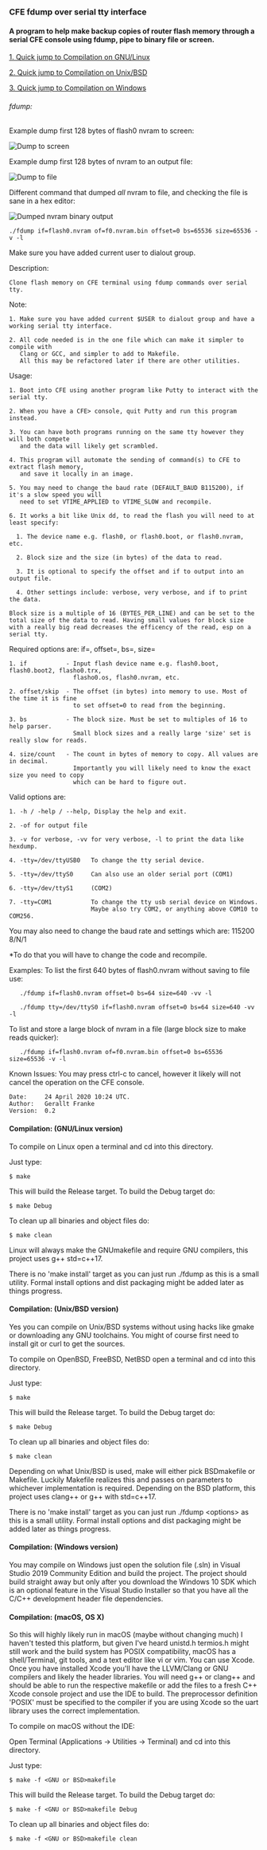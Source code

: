 ### CFE fdump over serial tty interface
#### A program to help make backup copies of router flash memory through a serial CFE console using fdump, pipe to binary file or screen.


[1. Quick jump to Compilation on GNU/Linux](../../../CFE_fdump_tty#compilation-gnulinux-version "Quick jump to Compilation on GNU/Linux")

[2. Quick jump to Compilation on Unix/BSD](../../../CFE_fdump_tty#compilation-unixbsd-version "Quick jump to Compilation on Unix/BSD")

[3. Quick jump to Compilation on Windows](../../../CFE_fdump_tty#compilation-windows-version "Quick jump to Compilation on Windows")

###### fdump: 

Example dump first 128 bytes of flash0 nvram to screen:

![Dump to screen](https://github.com/geralltf/CFE_fdump_tty/raw/master/screenshots/test0_dump_to_screen.png "Example dump to screen.")

Example dump first 128 bytes of nvram to an output file:

![Dump to file](https://github.com/geralltf/CFE_fdump_tty/raw/master/screenshots/test1_dump_to_file.png "Example dump to file.")

Different command that dumped *all* nvram to file, and checking the file is sane in a hex editor: 

![Dumped nvram binary output](https://github.com/geralltf/CFE_fdump_tty/raw/master/screenshots/test1_dump_to_file_all_nvram.png "Dumped nvram opened in hex editor.")

    ./fdump if=flash0.nvram of=f0.nvram.bin offset=0 bs=65536 size=65536 -v -l


Make sure you have added current user to dialout group.


Description: 

    Clone flash memory on CFE terminal using fdump commands over serial tty.

Note:
 
    1. Make sure you have added current $USER to dialout group and have a working serial tty interface.

    2. All code needed is in the one file which can make it simpler to compile with
       Clang or GCC, and simpler to add to Makefile.
       All this may be refactored later if there are other utilities.

 Usage: 

    1. Boot into CFE using another program like Putty to interact with the serial tty. 

    2. When you have a CFE> console, quit Putty and run this program instead. 

    3. You can have both programs running on the same tty however they will both compete 
       and the data will likely get scrambled.

    4. This program will automate the sending of command(s) to CFE to extract flash memory,
       and save it locally in an image.

    5. You may need to change the baud rate (DEFAULT_BAUD B115200), if it's a slow speed you will 
       need to set VTIME_APPLIED to VTIME_SLOW and recompile.

    6. It works a bit like Unix dd, to read the flash you will need to at least specify:

      1. The device name e.g. flash0, or flash0.boot, or flash0.nvram, etc.

      2. Block size and the size (in bytes) of the data to read.

      3. It is optional to specify the offset and if to output into an output file.

      4. Other settings include: verbose, very verbose, and if to print the data.

    Block size is a multiple of 16 (BYTES_PER_LINE) and can be set to the
    total size of the data to read. Having small values for block size
    with a really big read decreases the efficency of the read, esp on a serial tty.

Required options are: if=, offset=, bs=, size=

    1. if           - Input flash device name e.g. flash0.boot, flash0.boot2, flasho0.trx,
                      flasho0.os, flash0.nvram, etc.

    2. offset/skip  - The offset (in bytes) into memory to use. Most of the time it is fine
                      to set offset=0 to read from the beginning.

    3. bs           - The block size. Must be set to multiples of 16 to help parser.
                      Small block sizes and a really large 'size' set is really slow for reads.

    4. size/count   - The count in bytes of memory to copy. All values are in decimal.
                      Importantly you will likely need to know the exact size you need to copy
                      which can be hard to figure out.

Valid options are:

    1. -h / -help / --help, Display the help and exit.

    2. -of for output file

    3. -v for verbose, -vv for very verbose, -l to print the data like hexdump.

    4. -tty=/dev/ttyUSB0   To change the tty serial device.

    5. -tty=/dev/ttyS0     Can also use an older serial port (COM1)

    6. -tty=/dev/ttyS1     (COM2)

    7. -tty=COM1           To change the tty usb serial device on Windows.
                           Maybe also try COM2, or anything above COM10 to COM256.

   You may also need to change the baud rate and settings which are: 115200 8/N/1

   *To do that you will have to change the code and recompile.

 Examples:
   To list the first 640 bytes of flash0.nvram without saving to file use:

       ./fdump if=flash0.nvram offset=0 bs=64 size=640 -vv -l

       ./fdump tty=/dev/ttyS0 if=flash0.nvram offset=0 bs=64 size=640 -vv -l

   To list and store a large block of nvram in a file (large block size to make reads quicker):

       ./fdump if=flash0.nvram of=f0.nvram.bin offset=0 bs=65536 size=65536 -v -l

 Known Issues: You may press ctrl-c to cancel, however it likely will not cancel the operation on the CFE console.

    Date:     24 April 2020 10:24 UTC.
    Author:   Gerallt Franke
    Version:  0.2

#### Compilation: (GNU/Linux version)

To compile on Linux open a terminal and cd into this directory. 

Just type: 

    $ make

This will build the Release target. To build the Debug target do:

    $ make Debug

To clean up all binaries and object files do:

    $ make clean 

Linux will always make the GNUmakefile and require GNU compilers, this project uses g++ std=c++17.

There is no 'make install' target as you can just run ./fdump <options> as this is a small utility. Formal install options and dist packaging might be added later as things progress. 

#### Compilation: (Unix/BSD version)

Yes you can compile on Unix/BSD systems without using hacks like gmake or downloading any GNU toolchains.
You might of course first need to install git or curl to get the sources.

To compile on OpenBSD, FreeBSD, NetBSD open a terminal and cd into this directory. 

Just type: 

    $ make

This will build the Release target. To build the Debug target do:

    $ make Debug

To clean up all binaries and object files do:

    $ make clean 

Depending on what Unix/BSD is used, make will either pick BSDmakefile or Makefile. Luckily Makefile realizes this and passes on parameters to whichever implementation is required. Depending on the BSD platform, this project uses clang++ or g++ with std=c++17.

There is no 'make install' target as you can just run ./fdump &lt;options&gt; as this is a small utility. Formal install options and dist packaging might be added later as things progress. 

#### Compilation: (Windows version)

You may compile on Windows just open the solution file (.sln) in Visual Studio 2019 Community Edition and build the project.
The project should build straight away but only after you download the Windows 10 SDK which is an optional feature in the Visual Studio Installer so that you have all the C/C++ development header file dependencies.

#### Compilation: (macOS, OS X)

So this will highly likely run in macOS (maybe without changing much) I haven't tested this platform, but given I've heard unistd.h termios.h might still work and the build system has POSIX compatibility, macOS has a shell/Terminal, git tools, and a text editor like vi or vim.
You can use Xcode. Once you have installed Xcode you'll have the LLVM/Clang or GNU compilers and likely the header libraries. 
You will need g++ or clang++ and should be able to run the respective makefile or add the files to a fresh C++ Xcode console project and use the IDE to build. 
The preprocessor definition 'POSIX' must be specified to the compiler if you are using Xcode so the uart library uses the correct implementation.

To compile on macOS without the IDE:

Open Terminal (Applications → Utilities → Terminal) and cd into this directory. 

Just type: 

    $ make -f <GNU or BSD>makefile

This will build the Release target. To build the Debug target do:

    $ make -f <GNU or BSD>makefile Debug

To clean up all binaries and object files do:

    $ make -f <GNU or BSD>makefile clean 